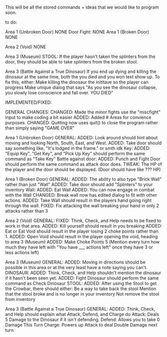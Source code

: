 This will be all the stored commands + ideas that we would like to program soon.


to do:

Area 1 (Unbroken Door)
  NONE
  Door Fight:
    NONE
Area 1 (Broken Door)
  NONE

Area 2 (Void)
  NONE

Area 3 (Museum)
  STOOL:
    If the player hasn't taken the splinters from the door, they should be able to take splinters from the broken stool.

Area 3 (Battle Against a True Dinosaur)
  If you end up dying and killing the dinosaur at the same time, both the you died and you won text show up. To fix this, either:
    Make killing the dinosaur the inititave so the player can progress
    Make unique dialog that says "As you see the dinosaur collapse, you slowly lose conscience and fall over. YOU DIED"

IMPLEMENTED/FIXED:

GENERAL CHANGES:
  CHANGED: Made the minor fights use the "miscfight" input to make coding a bit easier
  ADDED: Added # Areas for convience purposes.
  CHANGED: Quitting now uses quit() to close the program rather than simply saying "GAME OVER"

Area 1 (Unbroken Door)
  GENERAL:
    ADDED: Look around should hint about moving and looking North, South, East, and West.
    ADDED: Take door should say something like, "It's lodged in the frame." or smth idk
  Key:
    ADDED: "Equip Key", "Get Key", and "Pick Up Key" should perform the same command as "Take Key"
  Battle against door:
    ADDED: Punch and Fight Door should perform the same command as attack door does.
    TWEAK: The HP of the player and the door should be displayed. (Door should have like ??? HP)

Area 1 (Broken Door)
  GENERAL:
    ADDED: The ability to also type "Brick Wall" rather than just "Wall"
    ADDED: Take door should add "Splinters" to your inventory
  Wall:
    ADDED: Eat Wall
    ADDED: You can now engage in combat with the Wall
    CHANGED: Break wall now has edited dialog to fit with other actions.
    ADDED: Take Wall should result in the players hand going right through the wall.
    FIXED: Fix attacking the wall breaking your hand in only 2 attacks rather than 3

Area 2 (Void)
    GENERAL:
      FIXED: Think, Check, and Help needs to be fixed to work in that area.
      ADDED: Kill yourself should result in you breaking
      ADDED: Eat or Eat Void should result in the player losing 2 choke points rather than 1.
      ADDED: Open Void should result in the player opening the void, heading to area 3 (Museum)
      ADDED: Make Choke Points 5 (Mention every turn how much they have left with "You have ___ actions left" once they have 3 or less actions left)

Area 3 (Museum)
    GENERAL:
      ADDED: Moving in directions should be possible in this area or at the very least have a note saying you can't.
    DINOSAUR:
      ADDED: Think, Check, and Help shouldn't mention the dinosaur if it hasn't been seen yet.
      ADDED: Fight Dinosaur should perform the same command as Check Dinosaur
    STOOL:
      ADDED: After using the Stool to get the Crowbar, there should either:
        Be a way to take back the stool
        Mention that the stool broke and is no longer in your inventory
        Not remove the stool from inventory

Area 3 (Battle Against a True Dinosaur)
    GENERAL:
      ADDED: Think, Check, and Help should explain what Attack, Defend, and Charge do
        Attack: Deals 5 Damage to the Dinosaur if it isn't defending.
        Defend: Allows you to take 0 Damage This Turn
        Charge: Powers up Attack to deal Double Damage next turn
